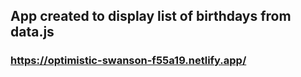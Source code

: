 ## App created to display list of birthdays from data.js

### https://optimistic-swanson-f55a19.netlify.app/
